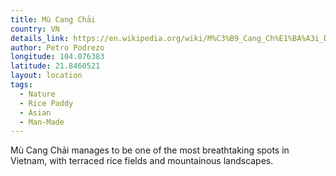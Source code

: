 ```yaml
---
title: Mù Cang Chải
country: VN
details_link: https://en.wikipedia.org/wiki/M%C3%B9_Cang_Ch%E1%BA%A3i_District
author: Petro Podrezo
longitude: 104.076383
latitude: 21.8460521
layout: location
tags:
  - Nature
  - Rice Paddy
  - Asian
  - Man-Made
---
```

Mù Cang Chải manages to be one of the most breathtaking spots in Vietnam, with terraced rice fields and mountainous landscapes.
